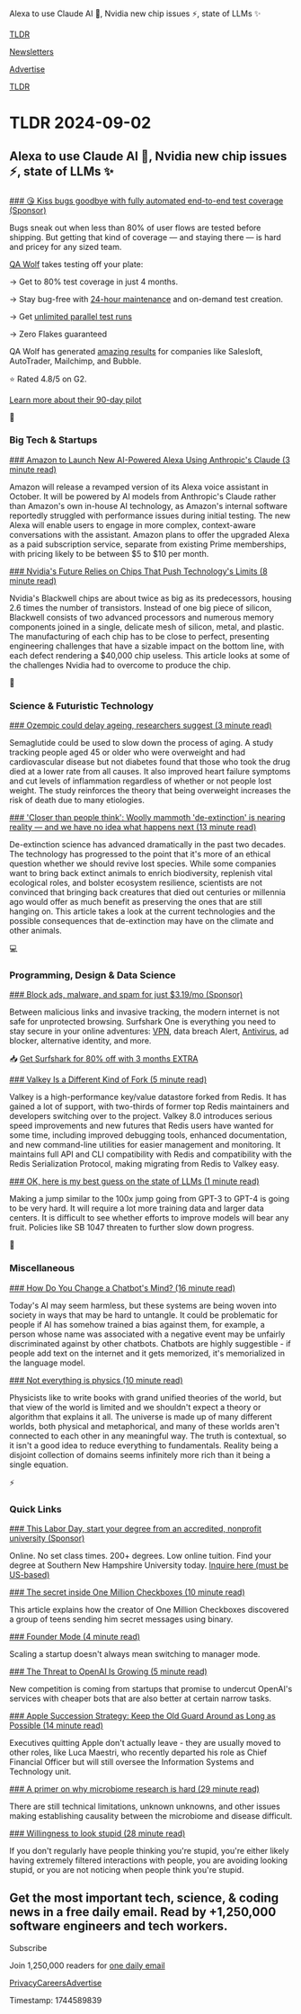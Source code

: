 Alexa to use Claude AI 🤖, Nvidia new chip issues ⚡, state of LLMs ✨

[TLDR](/)

[Newsletters](/newsletters)

[Advertise](https://advertise.tldr.tech/)

[TLDR](/)

# TLDR 2024-09-02

## Alexa to use Claude AI 🤖, Nvidia new chip issues ⚡, state of LLMs ✨

### 

[### 😘 Kiss bugs goodbye with fully automated end-to-end test coverage (Sponsor)](https://www.qawolf.com/lp/tldr?utm_campaign=KissBugsGoodbye04292024&amp;utm_source=tldrprimary&amp;utm_medium=newsletter)

Bugs sneak out when less than 80% of user flows are tested before shipping. But getting that kind of coverage — and staying there — is hard and pricey for any sized team.

[QA Wolf](https://www.qawolf.com/lp/tldr?utm_campaign=KissBugsGoodbye04292024&utm_source=tldrprimary&utm_medium=newsletter) takes testing off your plate:

→ Get to 80% test coverage in just 4 months.

→ Stay bug-free with [24-hour maintenance](https://www.qawolf.com/lp/tldr?utm_campaign=KissBugsGoodbye04292024&utm_source=tldrprimary&utm_medium=newsletter) and on-demand test creation.

→ Get [unlimited parallel test runs](https://www.qawolf.com/lp/tldr?utm_campaign=KissBugsGoodbye04292024&utm_source=tldrprimary&utm_medium=newsletter)

→ Zero Flakes guaranteed

QA Wolf has generated [amazing results](https://www.qawolf.com/case-studies?utm_campaign=KissBugsGoodbye04292024&utm_source=tldrprimary&utm_medium=newsletter) for companies like Salesloft, AutoTrader, Mailchimp, and Bubble.

⭐ Rated 4.8/5 on G2.

[Learn more about their 90-day pilot](https://www.qawolf.com/case-studies?utm_campaign=KissBugsGoodbye04292024&utm_source=tldrprimary&utm_medium=newsletter)

📱

### Big Tech & Startups

[### Amazon to Launch New AI-Powered Alexa Using Anthropic's Claude (3 minute read)](https://www.macrumors.com/2024/08/30/amazon-launching-new-alexa-claude-ai/?utm_source=tldrnewsletter)

Amazon will release a revamped version of its Alexa voice assistant in October. It will be powered by AI models from Anthropic's Claude rather than Amazon's own in-house AI technology, as Amazon's internal software reportedly struggled with performance issues during initial testing. The new Alexa will enable users to engage in more complex, context-aware conversations with the assistant. Amazon plans to offer the upgraded Alexa as a paid subscription service, separate from existing Prime memberships, with pricing likely to be between $5 to $10 per month.

[### Nvidia's Future Relies on Chips That Push Technology's Limits (8 minute read)](https://www.wsj.com/tech/nvidias-future-relies-on-chips-that-push-technologys-limits-bd3839fc?st=6vpdlr46vvaswdk&reflink=desktopwebshare_permalink&utm_source=tldrnewsletter)

Nvidia's Blackwell chips are about twice as big as its predecessors, housing 2.6 times the number of transistors. Instead of one big piece of silicon, Blackwell consists of two advanced processors and numerous memory components joined in a single, delicate mesh of silicon, metal, and plastic. The manufacturing of each chip has to be close to perfect, presenting engineering challenges that have a sizable impact on the bottom line, with each defect rendering a $40,000 chip useless. This article looks at some of the challenges Nvidia had to overcome to produce the chip.

🚀

### Science & Futuristic Technology

[### Ozempic could delay ageing, researchers suggest (3 minute read)](https://www.bbc.com/news/articles/ce81j919gdjo?utm_source=tldrnewsletter)

Semaglutide could be used to slow down the process of aging. A study tracking people aged 45 or older who were overweight and had cardiovascular disease but not diabetes found that those who took the drug died at a lower rate from all causes. It also improved heart failure symptoms and cut levels of inflammation regardless of whether or not people lost weight. The study reinforces the theory that being overweight increases the risk of death due to many etiologies.

[### 'Closer than people think': Woolly mammoth 'de-extinction' is nearing reality — and we have no idea what happens next (13 minute read)](https://www.livescience.com/animals/extinct-species/closer-than-people-think-woolly-mammoth-de-extinction-is-nearing-reality-and-we-have-no-idea-what-happens-next?utm_source=tldrnewsletter)

De-extinction science has advanced dramatically in the past two decades. The technology has progressed to the point that it's more of an ethical question whether we should revive lost species. While some companies want to bring back extinct animals to enrich biodiversity, replenish vital ecological roles, and bolster ecosystem resilience, scientists are not convinced that bringing back creatures that died out centuries or millennia ago would offer as much benefit as preserving the ones that are still hanging on. This article takes a look at the current technologies and the possible consequences that de-extinction may have on the climate and other animals.

💻

### Programming, Design & Data Science

[### Block ads, malware, and spam for just $3.19/mo (Sponsor)](https://get.surfshark.net/aff_c?offer_id=1372&amp;aff_id=16286&amp;url_id=2064&amp;utm_source=tldrnewsletter)

Between malicious links and invasive tracking, the modern internet is not safe for unprotected browsing. Surfshark One is everything you need to stay secure in your online adventures: [VPN](https://get.surfshark.net/aff_c?offer_id=87&aff_id=16286&url_id=2062), data breach Alert, [Antivirus](https://get.surfshark.net/aff_c?offer_id=1066&aff_id=16286&url_id=2063), ad blocker, alternative identity, and more.

📥 [Get Surfshark for 80% off with 3 months EXTRA](https://get.surfshark.net/aff_c?offer_id=1372&aff_id=16286&url_id=2064)

[### Valkey Is a Different Kind of Fork (5 minute read)](https://thenewstack.io/valkey-is-a-different-kind-of-fork/?utm_source=tldrnewsletter)

Valkey is a high-performance key/value datastore forked from Redis. It has gained a lot of support, with two-thirds of former top Redis maintainers and developers switching over to the project. Valkey 8.0 introduces serious speed improvements and new futures that Redis users have wanted for some time, including improved debugging tools, enhanced documentation, and new command-line utilities for easier management and monitoring. It maintains full API and CLI compatibility with Redis and compatibility with the Redis Serialization Protocol, making migrating from Redis to Valkey easy.

[### OK, here is my best guess on the state of LLMs (1 minute read)](https://threadreaderapp.com/thread/1829905130512400775.html?utm_source=tldrnewsletter)

Making a jump similar to the 100x jump going from GPT-3 to GPT-4 is going to be very hard. It will require a lot more training data and larger data centers. It is difficult to see whether efforts to improve models will bear any fruit. Policies like SB 1047 threaten to further slow down progress.

🎁

### Miscellaneous

[### How Do You Change a Chatbot's Mind? (16 minute read)](https://www.nytimes.com/2024/08/30/technology/ai-chatbot-chatgpt-manipulation.html?unlocked_article_code=1.Hk4.cZNQ.s4rXnuM9GXj5&smid=url-share&utm_source=tldrnewsletter)

Today's AI may seem harmless, but these systems are being woven into society in ways that may be hard to untangle. It could be problematic for people if AI has somehow trained a bias against them, for example, a person whose name was associated with a negative event may be unfairly discriminated against by other chatbots. Chatbots are highly suggestible - if people add text on the internet and it gets memorized, it's memorialized in the language model.

[### Not everything is physics (10 minute read)](https://invertedpassion.com/not-everything-is-physics/?utm_source=tldrnewsletter)

Physicists like to write books with grand unified theories of the world, but that view of the world is limited and we shouldn't expect a theory or algorithm that explains it all. The universe is made up of many different worlds, both physical and metaphorical, and many of these worlds aren't connected to each other in any meaningful way. The truth is contextual, so it isn't a good idea to reduce everything to fundamentals. Reality being a disjoint collection of domains seems infinitely more rich than it being a single equation.

⚡

### Quick Links

[### This Labor Day, start your degree from an accredited, nonprofit university (Sponsor)](https://degrees.snhu.edu/?utm_source=TLDR&amp;utm_medium=PPL&amp;utm_campaign=PROS_Email&amp;utm_content=TLDR-Gen&amp;snhu_segment=OL)

Online. No set class times. 200+ degrees. Low online tuition. Find your degree at Southern New Hampshire University today. [Inquire here (must be US-based)](https://degrees.snhu.edu/?utm_source=TLDR&utm_medium=PPL&utm_campaign=PROS_Email&utm_content=TLDR-Gen&snhu_segment=OL)

[### The secret inside One Million Checkboxes (10 minute read)](https://eieio.games/essays/the-secret-in-one-million-checkboxes/?utm_source=tldrnewsletter)

This article explains how the creator of One Million Checkboxes discovered a group of teens sending him secret messages using binary.

[### Founder Mode (4 minute read)](https://www.paulgraham.com/foundermode.html?utm_source=tldrnewsletter)

Scaling a startup doesn't always mean switching to manager mode.

[### The Threat to OpenAI Is Growing (5 minute read)](https://www.wsj.com/tech/ai/ai-chatgpt-nvidia-apple-facebook-383943d1?st=205p39dbwpd1dqf&reflink=desktopwebshare_permalink&utm_source=tldrnewsletter)

New competition is coming from startups that promise to undercut OpenAI's services with cheaper bots that are also better at certain narrow tasks.

[### Apple Succession Strategy: Keep the Old Guard Around as Long as Possible (14 minute read)](https://www.bloomberg.com/news/newsletters/2024-09-01/apple-s-succession-strategy-m4-mac-mini-cheaper-ipad-magic-keyboard-m0jkdrx5?accessToken=eyJhbGciOiJIUzI1NiIsInR5cCI6IkpXVCJ9.eyJzb3VyY2UiOiJTdWJzY3JpYmVyR2lmdGVkQXJ0aWNsZSIsImlhdCI6MTcyNTIzNzE0NCwiZXhwIjoxNzI1ODQxOTQ0LCJhcnRpY2xlSWQiOiJTSjRXUjFUMEFGQjQwMCIsImJjb25uZWN0SWQiOiJFQTExNDNDNTM4NEE0RUY5QTg5RjJEN0IxMTg2MzcwOSJ9.Yo5-WlGk5-MTXPxTrWDT1uodJF9Tth4skIPOVPaCcis&amp;utm_source=tldrnewsletter)

Executives quitting Apple don't actually leave - they are usually moved to other roles, like Luca Maestri, who recently departed his role as Chief Financial Officer but will still oversee the Information Systems and Technology unit.

[### A primer on why microbiome research is hard (29 minute read)](https://www.owlposting.com/p/a-primer-on-why-microbiome-research?utm_source=tldrnewsletter)

There are still technical limitations, unknown unknowns, and other issues making establishing causality between the microbiome and disease difficult.

[### Willingness to look stupid (28 minute read)](https://danluu.com/look-stupid/?utm_source=tldrnewsletter)

If you don't regularly have people thinking you're stupid, you're either likely having extremely filtered interactions with people, you are avoiding looking stupid, or you are not noticing when people think you're stupid.

## Get the most important tech, science, & coding news in a free daily email. Read by +1,250,000 software engineers and tech workers.

Subscribe

Join 1,250,000 readers for [one daily email](/api/latest/tech)

[Privacy](/privacy)[Careers](https://jobs.ashbyhq.com/tldr.tech)[Advertise](/tech/advertise)

Timestamp: 1744589839